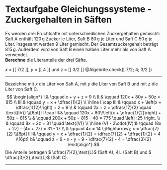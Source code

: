 <!--
version:  0.0.1
language: de


@style
main > *:not(:last-child) {
  margin-bottom: 3rem;
}

input {
    text-align: center;
}

.flex-container {
    display: flex;
    flex-wrap: wrap;
    align-items: stretch;
    gap: 20px;
}

.flex-child {
    flex: 1;
    min-width: 350px;
    margin-right: 20px;
}

@media (max-width: 400px) {
    .flex-child {
        flex: 100%;
        margin-right: 0;
    }
}
@end

formula: \carry   \textcolor{red}{\scriptsize #1}
formula: \digit   \rlap{\carry{#1}}\phantom{#2}#2
formula: \permil  \text{‰}

import: https://raw.githubusercontent.com/LiaTemplates/Tikz-Jax/main/README.md

script: https://cdn.jsdelivr.net/gh/LiaTemplates/Tikz-Jax@main/dist/index.js

import: https://raw.githubusercontent.com/liaTemplates/algebrite/master/README.md




tags: Gleichungssysteme, Sachaufgabe, schwer, normal, Berechnen

comment: Löse eine Sachaufgabe zu Zuckergehalten in Säften mittels der Gleichungssysteme.

author: Martin Lommatzsch

-->




# Textaufgabe Gleichungssysteme - Zuckergehalten in Säften


Es werden drei Fruchtsäfte mit unterschiedlichen Zuckergehalten gemischt: Saft A enthält $120\,\text{g}$ Zucker je Liter, Saft B $80\,\text{g}$ je Liter und Saft C $50\,\text{g}$ je Liter. Insgesamt werden $9$ Liter gemischt. Der Gesamtzuckergehalt beträgt $815\,\text{g}$. Außerdem wird von Saft B einen halben Liter mehr als von Saft A verwendet.  
**Berechne** die Literanteile der drei Säfte.

<!-- data-solution-button="5"-->
$x$ = [[  7/2  ]], $y$ = [[  4  ]] und $z$ = [[  3/2  ]]
@Algebrite.check([ 7/2; 4; 3/2 ])
************
Bezeichne mit $x$ die Liter von Saft A, mit $y$ die Liter von Saft B und mit $z$ die Liter von Saft C.
$$
\begin{align*}
I.& \qquad x + y + z = 9 \\
II.& \qquad 120x + 80y + 50z = 815 \\
III.& \qquad y = x + \dfrac{1}{2} \\ \hline
I \cap III:& \qquad x + \left(x + \dfrac{1}{2}\right) + z = 9 \\
& \qquad 2x + z = \dfrac{17}{2} \quad \text{(IV)} \\[6pt]
II \cap III:& \qquad 120x + 80\!\left(x + \dfrac{1}{2}\right) + 50z = 815 \\
& \qquad 200x + 50z = 815 - 40 = 775 \quad \left| :25 \right. \\
& \qquad 8x + 2z = 31 \quad \text{(V)} \\ \hline
(V) - 2\cdot(IV):& \qquad (8x + 2z) - (4x + 2z) = 31 - 17 \\
& \qquad 4x = 14 \;\Rightarrow\; x = \dfrac{7}{2} \\[6pt]
III:& \qquad y = x + \dfrac{1}{2} = \dfrac{7}{2} + \dfrac{1}{2} = 4 \\[6pt]
I:& \qquad z = 9 - x - y = 9 - \dfrac{7}{2} - 4 = \dfrac{3}{2}
\end{align*}
$$
Die Anteile betragen $ \dfrac{7}{2}\,\text{L}$ (Saft A), $4\,\text{L}$ (Saft B) und $ \dfrac{3}{2}\,\text{L}$ (Saft C).
************



